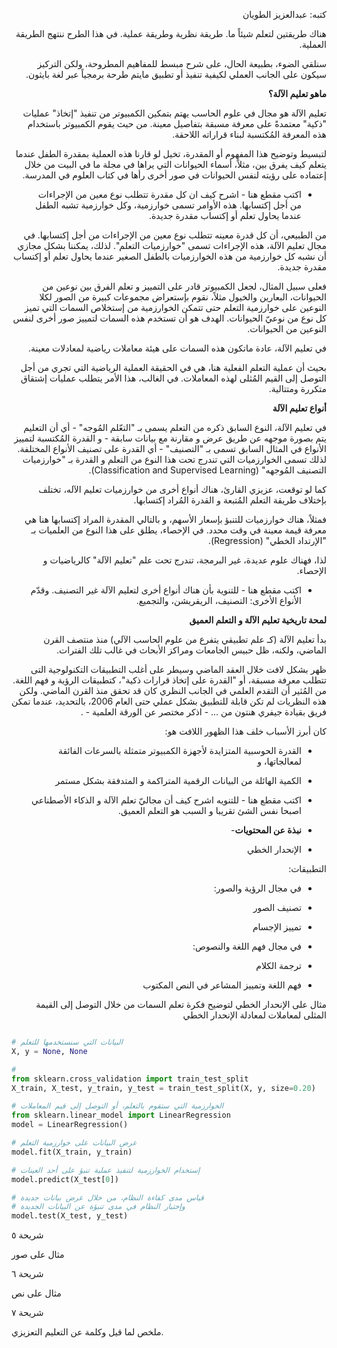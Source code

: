 
<div dir="rtl" lang="ar">
<meta charset="utf-8">


كتبه: عبدالعزيز الطويان

هناك طريقتين لتعلم شيئاً ما. طريقة نظرية وطريقة عملية. في هذا الطرح ننتهج الطريقة العملية.

سنلقي الضوء، بطبيعة الحال، على شرح مبسط للمفاهيم المطروحة، ولكن التركيز سيكون على الجانب العملي لكيفية تنفيذ أو تطبيق مايتم طرحة برمجياً عبر لغة بايثون.

**ماهو تعليم الآلة؟**


تعليم الآلة هو مجال في علوم الحاسب يهتم بتمكين الكمبيوتر من تنفيذ "إتخاذ" عمليات "ذكية" معتمدةً على معرفة مسبقة بتفاصيل معينة. من حيث يقوم الكمبيوتر باستخدام هذه المعرفة المُكتسبة لبناء قراراته اللاحقة.

لتبسيط وتوضيح هذا المفهوم أو المقدرة، تخيل لو قارنا هذه العملية بمقدرة الطفل عندما يتعلم كيف يفرق بين، مثلاً، أسماء الحيوانات التي يراها في مجلة ما في البيت من خلال إعتماده على رؤيته لنفس الحيوانات في صور أخرى رأها في كتاب العلوم في المدرسة.

- اكتب مقطع هنا - اشرح كيف ان كل مقدرة تتطلب نوع معين من الإجراءات من أجل إكتسابها. هذه الأوامر تسمى خوارزمية، وكل خوارزمية تشبه الطفل عندما يحاول تعلم أو إكتساب مقدرة جديدة.

من الطبيعي، أن كل قدرة معينه تتطلب نوع معين من الإجراءات من أجل إكتسابها. في مجال تعليم الآلة، هذه الإجراءات تسمى "خوارزميات التعلم". لذلك، يمكننا بشكل مجازي أن نشبه كل خوارزمية من هذه الخوارزميات بالطفل الصغير عندما يحاول تعلم أو إكتساب مقدرة جديدة.

فعلى سبيل المثال، لجعل الكمبيوتر قادر على التمييز و تعلم الفرق بين نوعين من الحيوانات، البعارين والخيول مثلاً، نقوم بإستعراض مجموعات كبيرة من الصور لكلا النوعين على خوارزمية التعلم حتى تتمكن الخوارزمية من إستخلاص السمات التي تميز كل نوع من نوعيّ الحيوانات. الهدف هو أن تستخدم هذه السمات لتمييز صور أخرى لنفس النوعين من الحيوانات.

في تعليم الآلة، عادة ماتكون هذه السمات على هيئة معاملات رياضية لمعادلات معينة.

بحيث أن عملية التعلم الفعلية هنا، هي في الحقيقة العملية الرياضية التي تجري من أجل التوصل إلى القيم المُثلى لهذه المعاملات. في الغالب، هذا الأمر يتطلب عمليات إشتقاق متكررة ومتتالية.

**أنواع تعليم الآلة**



في تعليم الآلة، النوع السابق ذكره من التعلم يسمى بـ "التعّلم المُوجه" - أي أن التعليم يتم بصورة موجهه عن طريق عرض و مقارنة مع بيانات سابقة - و القدرة المُكتسبة لتمييز الأنواع في المثال السابق تسمى بـ "التصنيف" - أي القدرة على تصنيف الأنواع المختلفة. لذلك تسمى الخوارزميات التي تندرج تحت هذا النوع من التعلم و القدرة بـ "خوارزميات التصنيف المُوجهه" (Classification and Supervised Learning).

كما لو توقعت، عزيزي القارئ، هناك أنواع أخرى من خوارزميات تعليم الآله، تختلف بإختلاف طريقة التعلم المُتبعة و القدرة المُراد إكتسابها.

فمثلاً، هناك خوارزميات للتنبؤ بإسعار الأسهم، و بالتالي المقدرة المراد إكتسابها هنا هي معرفة قيمة معينة في وقت محدد. في الإحصاء، يطلق على هذا النوع من العلميات بـ "الإرتداد الخطي" (Regression).

لذا، فهناك علوم عديدة، غير البرمجة، تندرج تحت علم "تعليم الآلة" كالرياضيات و الإحصاء.

- اكتب مقطع هنا - للتنوية بأن هناك أنواع أخرى لتعليم الآلة غير التصنيف. وقدّم الأنواع الأخرى: التصنيف، الريقريشن، والتجميع.

**لمحة تاريخية تعليم الآلة و التعلم العميق**

بدأ تعليم الآلة (كـ علم تطبيقي يتفرع من علوم الحاسب الآلي) منذ منتصف القرن الماضي، ولكنه، ظل حبيس الجامعات ومراكز الأبحاث في غالب تلك الفترات.

ظهر بشكل لافت خلال العقد الماضي وسيطر على أغلب التطبيقات التكنولوجية التى تتطلب معرفة مسبقة، أو "القدرة على إتخاذ قرارات ذكية"، كتطبيقات الرؤية و فهم اللغة. من المُثير أن التقدم العلمي في الجانب النظري كان قد تحقق منذ القرن الماضي. ولكن هذه النظريات لم تكن قابلة للتطبيق بشكل عملي حتى العام 2006، بالتحديد، عندما تمكن فريق بقيادة جيفري هنتون من ... - اذكر مختصر عن الورقة العلمية - .

كان أبرز الأسباب خلف هذا الظهور اللافت هو:

- القدرة الحوسبية المتزايدة لأجهزة الكمبيوتر متمثلة بالسرعات الفائقة لمعالجاتها، و

- الكمية الهائلة من البيانات الرقمية المتراكمة و المتدفقة بشكل مستمر

- اكتب مقطع هنا - للتنويه اشرح كيف أن مجاليّ تعلم الآلة و الذكاء الأصطناعي اصبحا نفس الشئ تقريبا و السبب هو التعلم العميق.

- **نبذة عن المحتويات**-

- الإنحدار الخطي

التطبيقات:

- في مجال الرؤية والصور:

 - تصنيف الصور

 - تمييز الإجسام

- في مجال فهم اللغة والنصوص:

 - ترجمة الكلام

 - فهم اللغة وتمييز المشاعر في النص المكتوب

مثال على الإنحدار الخطي لتوضيح فكرة تعلم السمات من خلال التوصل إلى القيمة المثلى لمعاملات لمعادلة الإنحدار الخطي


</div>

```python

# البيانات التي سنستخدمها للتعلم
X, y = None, None

#
from sklearn.cross_validation import train_test_split
X_train, X_test, y_train, y_test = train_test_split(X, y, size=0.20)

# الخوارزمية التي ستقوم بالتعلم، أو التوصل إلى قيم المعاملات
from sklearn.linear_model import LinearRegression
model = LinearRegression()

# عرض البيانات على خوارزمية التعلم
model.fit(X_train, y_train)

# إستخدام الخوارزمية لتنفيذ عملية تنبؤ على أحد العينات
model.predict(X_test[0])

# قياس مدى كفاءة النظام، من خلال عرض بيانات جديدة
# وإختبار النظام في مدى تنبؤة عن البيانات الجديدة
model.test(X_test, y_test)

```

شريحة ٥

مثال على صور

شريحة ٦

مثال على نص

شريحة ٧

ملخص لما قيل وكلمة عن التعليم التعزيزي.

